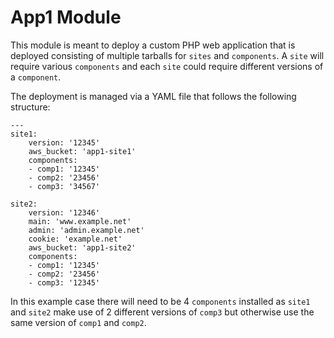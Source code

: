 App1 Module
===========

This module is meant to deploy a custom PHP web application that is deployed consisting of
multiple tarballs for `sites` and `components`. A `site` will require various `components`
and each `site` could require different versions of a `component`.

The deployment is managed via a YAML file that follows the following structure:

    ---
    site1:
        version: '12345'
        aws_bucket: 'app1-site1'
        components:
        - comp1: '12345'
        - comp2: '23456'
        - comp3: '34567'

    site2:
        version: '12346'
        main: 'www.example.net'
        admin: 'admin.example.net'
        cookie: 'example.net'
        aws_bucket: 'app1-site2'
        components:
        - comp1: '12345'
        - comp2: '23456'
        - comp3: '12345'

In this example case there will need to be 4 `components` installed as `site1` and `site2` make
use of 2 different versions of `comp3` but otherwise use the same version of `comp1` and `comp2`.
